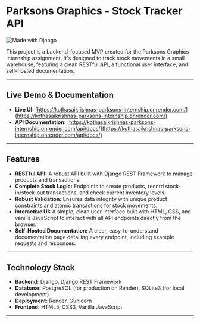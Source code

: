 # Parksons Graphics - Stock Tracker API

![Made with Django](https://img.shields.io/badge/Made%20with-Django-blue?style=for-the-badge&logo=django)

This project is a backend-focused MVP created for the Parksons Graphics internship assignment. It's designed to track stock movements in a small warehouse, featuring a clean RESTful API, a functional user interface, and self-hosted documentation.

---

## Live Demo & Documentation

* **Live UI:** [https://kothasaikrishnas-parksons-internship.onrender.com/](https://kothasaikrishnas-parksons-internship.onrender.com/)
* **API Documentation:** [https://kothasaikrishnas-parksons-internship.onrender.com/api/docs/](https://kothasaikrishnas-parksons-internship.onrender.com/api/docs/)

---

## Features

* **RESTful API:** A robust API built with Django REST Framework to manage products and transactions.
* **Complete Stock Logic:** Endpoints to create products, record stock-in/stock-out transactions, and check current inventory levels.
* **Robust Validation:** Ensures data integrity with unique product constraints and atomic transactions for stock movements.
* **Interactive UI:** A simple, clean user interface built with HTML, CSS, and vanilla JavaScript to interact with all API endpoints directly from the browser.
* **Self-Hosted Documentation:** A clear, easy-to-understand documentation page detailing every endpoint, including example requests and responses.

---

## Technology Stack

* **Backend:** Django, Django REST Framework
* **Database:** PostgreSQL (for production on Render), SQLite3 (for local development)
* **Deployment:** Render, Gunicorn
* **Frontend:** HTML5, CSS3, Vanilla JavaScript

---
